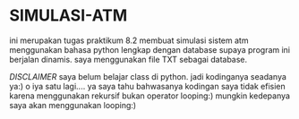 # SIMULASI-ATM
ini merupakan tugas praktikum 8.2 membuat simulasi sistem atm menggunakan bahasa python lengkap dengan database 
supaya program ini berjalan dinamis. saya menggunakan file TXT sebagai database.

*DISCLAIMER*
saya belum belajar class di python. jadi kodinganya seadanya ya:)
o iya satu lagi.... ya saya tahu bahwasanya kodingan saya tidak efisien 
karena menggunakan rekursif bukan operator looping:) mungkin kedepanya 
saya akan menggunakan looping:)
